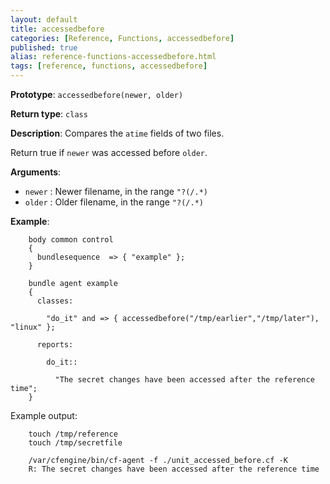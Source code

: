 ```yaml
---
layout: default
title: accessedbefore
categories: [Reference, Functions, accessedbefore]
published: true
alias: reference-functions-accessedbefore.html
tags: [reference, functions, accessedbefore]
---
```


**Prototype**: `accessedbefore(newer, older)`

**Return type**: `class`

**Description**: Compares the `atime` fields of two files.

Return true if `newer` was accessed before `older`.

**Arguments**:

* `newer` : Newer filename, in the range `"?(/.*)`
* `older` : Older filename, in the range `"?(/.*)`

**Example**:  


```cf3
    body common control
    {
      bundlesequence  => { "example" };
    }

    bundle agent example
    {     
      classes:

        "do_it" and => { accessedbefore("/tmp/earlier","/tmp/later"), "linux" }; 

      reports:

        do_it::

          "The secret changes have been accessed after the reference time";
    }
```

Example output:

```
    touch /tmp/reference
    touch /tmp/secretfile

    /var/cfengine/bin/cf-agent -f ./unit_accessed_before.cf -K
    R: The secret changes have been accessed after the reference time
```
